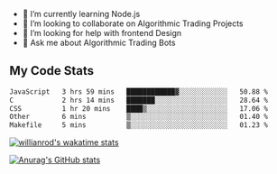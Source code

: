 
- 🌱 I’m currently learning Node.js
- 👯 I’m looking to collaborate on Algorithmic Trading Projects
- 🤔 I’m looking for help with frontend Design
- 💬 Ask me about Algorithmic Trading Bots 

## My Code Stats

<!--START_SECTION:waka-->

```txt
JavaScript   3 hrs 59 mins   ████████████▓░░░░░░░░░░░░   50.88 %
C            2 hrs 14 mins   ███████░░░░░░░░░░░░░░░░░░   28.64 %
CSS          1 hr 20 mins    ████▒░░░░░░░░░░░░░░░░░░░░   17.06 %
Other        6 mins          ▒░░░░░░░░░░░░░░░░░░░░░░░░   01.40 %
Makefile     5 mins          ▒░░░░░░░░░░░░░░░░░░░░░░░░   01.23 %
```

<!--END_SECTION:waka-->

[![willianrod's wakatime stats](https://github-readme-stats.vercel.app/api/wakatime?username=holdandup&layout=compact&theme=react&custom_title=Wakatime%20All%20Time%20Stats&langs_count=8)](https://github.com/anuraghazra/github-readme-stats)

[![Anurag's GitHub stats](https://github-readme-stats.vercel.app/api?username=Kevinbarrero)](https://github.com/anuraghazra/github-readme-stats)





